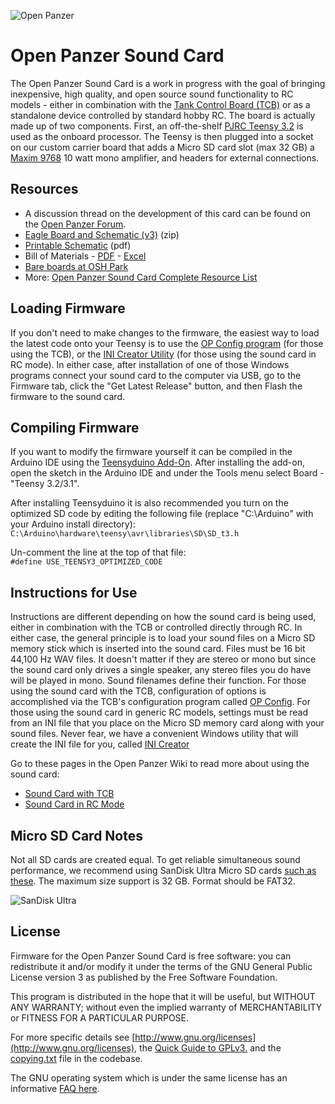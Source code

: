 ![Open Panzer](http://www.openpanzer.org/images/github/soundcard_git_v3.jpg)

# Open Panzer Sound Card
The Open Panzer Sound Card is a work in progress with the goal of bringing inexpensive, high quality, and open source sound functionality to RC models - either in combination with the [Tank Control Board (TCB)](https://github.com/OpenPanzerProject/TCB) or as a standalone device controlled by standard hobby RC. The board is actually made up of two components. First, an off-the-shelf [PJRC Teensy 3.2](https://www.pjrc.com/store/teensy32.html) is used as the onboard processor. The Teensy is then plugged into a socket on our custom carrier board that adds a Micro SD card slot (max 32 GB) a [Maxim 9768](https://datasheets.maximintegrated.com/en/ds/MAX9768.pdf) 10 watt mono amplifier, and headers for external connections. 

## Resources
  * A discussion thread on the development of this card can be found on the [Open Panzer Forum](http://openpanzer.org/forum/index.php?topic=17.0).
  * [Eagle Board and Schematic (v3)](http://openpanzer.org/downloads/soundcard/eagle/OP_Sound_v3_r1.zip) (zip)
  * [Printable Schematic](http://openpanzer.org/downloads/soundcard/eagle/OP_Sound_v3_r1_Schematic.pdf) (pdf)
  * Bill of Materials - [PDF](http://openpanzer.org/downloads/soundcard/bom/OP_Sound_BOM_v3.pdf) - [Excel](http://openpanzer.org/downloads/soundcard/bom/OP_Sound_BOM_v3.xls)
  * [Bare boards at OSH Park](https://oshpark.com/shared_projects/6f5U9GD4)
  * More: [Open Panzer Sound Card Complete Resource List](http://www.openpanzer.org/downloads#sound)

## Loading Firmware
If you don't need to make changes to the firmware, the easiest way to load the latest code onto your Teensy is to use the [OP Config program](http://openpanzer.org/downloads) (for those using the TCB), or the [INI Creator Utility](http://openpanzer.org/downloads#sound) (for those using the sound card in RC mode). In either case, after installation of one of those Windows programs connect your sound card to the computer via USB, go to the Firmware tab, click the "Get Latest Release" button, and then Flash the firmware to the sound card.

## Compiling Firmware
If you want to modify the firmware yourself it can be compiled in the Arduino IDE using the [Teensyduino Add-On](https://www.pjrc.com/teensy/td_download.html). After installing the add-on, open the sketch in the Arduino IDE and under the Tools menu select Board - "Teensy 3.2/3.1". 

After installing Teensyduino it is also recommended you turn on the optimized SD code by editing the following file (replace "C:\Arduino\" with your Arduino install directory):  
`C:\Arduino\hardware\teensy\avr\libraries\SD\SD_t3.h`

Un-comment the line at the top of that file:  
`#define USE_TEENSY3_OPTIMIZED_CODE`

## Instructions for Use
Instructions are different depending on how the sound card is being used, either in combination with the TCB or controlled directly through RC. In either case, the general principle is to load your sound files on a Micro SD memory stick which is inserted into the sound card. Files must be 16 bit 44,100 Hz WAV files. It doesn't matter if they are stereo or mono but since the sound card only drives a single speaker, any stereo files you do have will be played in mono. Sound filenames define their function. For those using the sound card with the TCB, configuration of options is accomplished via the TCB's configuration program called [OP Config](http://openpanzer.org/downloads). For those using the sound card in generic RC models, settings must be read from an INI file that you place on the Micro SD memory card along with your sound files. Never fear, we have a convenient Windows utility that will create the INI file for you, called [INI Creator](http://openpanzer.org/downloads#sound) 

Go to these pages in the Open Panzer Wiki to read more about using the sound card: 
  * [Sound Card with TCB](http://openpanzer.org/wiki/doku.php?id=wiki:tcb:tcbinstall:sound_op)
  * [Sound Card in RC Mode](http://openpanzer.org/wiki/doku.php?id=wiki:sound:start)

## Micro SD Card Notes
Not all SD cards are created equal. To get reliable simultaneous sound performance, we recommend using SanDisk Ultra Micro SD cards [such as these](https://www.amazon.com/gp/product/B010Q57T02). The maximum size support is 32 GB. Format should be FAT32.

![SanDisk Ultra](http://www.openpanzer.org/images/github/sandiskultra_32gb.jpg)


## License
Firmware for the Open Panzer Sound Card is free software: you can redistribute it and/or modify it under the terms of the GNU General Public License version 3 as published by the Free Software Foundation.

This program is distributed in the hope that it will be useful, but WITHOUT ANY WARRANTY; without even the implied warranty of MERCHANTABILITY or FITNESS FOR A PARTICULAR PURPOSE. 

For more specific details see [http://www.gnu.org/licenses](http://www.gnu.org/licenses), the [Quick Guide to GPLv3.](http://www.gnu.org/licenses/quick-guide-gplv3.html) and the [copying.txt](https://github.com/OpenPanzerProject/TCB/blob/master/COPYING.txt) file in the codebase.

The GNU operating system which is under the same license has an informative [FAQ here](http://www.gnu.org/licenses/gpl-faq.html).

